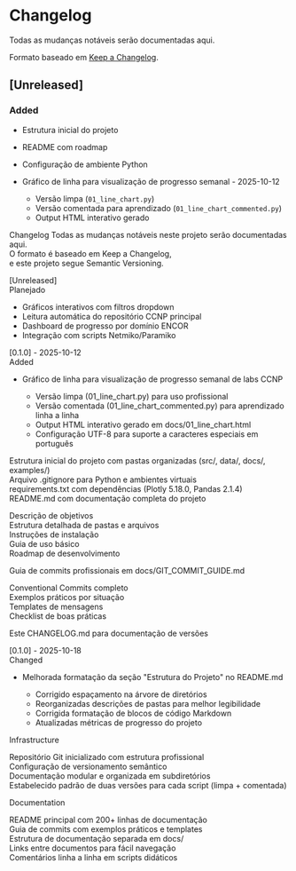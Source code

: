 # Changelog

Todas as mudanças notáveis serão documentadas aqui.

Formato baseado em [Keep a Changelog](https://keepachangelog.com/).

## [Unreleased]

### Added

- Estrutura inicial do projeto
- README com roadmap
- Configuração de ambiente Python

- Gráfico de linha para visualização de progresso semanal - 2025-10-12
  - Versão limpa (`01_line_chart.py`)
  - Versão comentada para aprendizado (`01_line_chart_commented.py`)
  - Output HTML interativo gerado

Changelog
Todas as mudanças notáveis neste projeto serão documentadas aqui.  
O formato é baseado em Keep a Changelog,  
e este projeto segue Semantic Versioning.  
  
[Unreleased]  
Planejado  
  
- Gráficos interativos com filtros dropdown
- Leitura automática do repositório CCNP principal
- Dashboard de progresso por domínio ENCOR
- Integração com scripts Netmiko/Paramiko

[0.1.0] - 2025-10-12  
Added  

- Gráfico de linha para visualização de progresso semanal de labs CCNP
  
  - Versão limpa (01_line_chart.py) para uso profissional
  - Versão comentada (01_line_chart_commented.py) para aprendizado linha a linha
  - Output HTML interativo gerado em docs/01_line_chart.html
  - Configuração UTF-8 para suporte a caracteres especiais em português
  
Estrutura inicial do projeto com pastas organizadas (src/, data/, docs/, examples/)  
Arquivo .gitignore para Python e ambientes virtuais  
requirements.txt com dependências (Plotly 5.18.0, Pandas 2.1.4)  
README.md com documentação completa do projeto  
  
Descrição de objetivos  
Estrutura detalhada de pastas e arquivos  
Instruções de instalação  
Guia de uso básico  
Roadmap de desenvolvimento  
  
Guia de commits profissionais em docs/GIT_COMMIT_GUIDE.md  
  
Conventional Commits completo  
Exemplos práticos por situação  
Templates de mensagens  
Checklist de boas práticas  
  
Este CHANGELOG.md para documentação de versões  

[0.1.0] - 2025-10-18  
Changed  
  
- Melhorada formatação da seção "Estrutura do Projeto" no README.md  
  
  - Corrigido espaçamento na árvore de diretórios
  - Reorganizadas descrições de pastas para melhor legibilidade
  - Corrigida formatação de blocos de código Markdown
  - Atualizadas métricas de progresso do projeto

Infrastructure  

Repositório Git inicializado com estrutura profissional  
Configuração de versionamento semântico  
Documentação modular e organizada em subdiretórios  
Estabelecido padrão de duas versões para cada script (limpa + comentada) 
  
Documentation  
  
README principal com 200+ linhas de documentação  
Guia de commits com exemplos práticos e templates  
Estrutura de documentação separada em docs/  
Links entre documentos para fácil navegação  
Comentários linha a linha em scripts didáticos  
